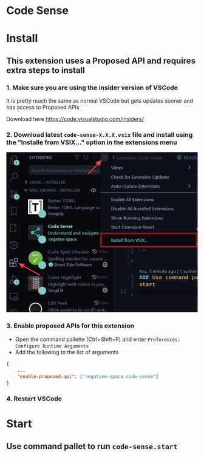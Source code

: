# Code Sense

# Install

## This extension uses a Proposed API and requires extra steps to install

### 1. Make sure you are using the insider version of VSCode 

It is pretty much the same as normal VSCode but gets updates sooner and has access to Proposed APIs

Download here https://code.visualstudio.com/insiders/

### 2. Download latest `code-sense-X.X.X.vsix` file and install using the "Installe from VSIX..." option in the extensions menu

![](./images/vsix-install-steps.jpg)


### 3. Enable proposed APIs for this extension

- Open the command pallette (Ctrl+Shift+P) and enter `Preferences: Configure Runtime Arguments`
- Add the following to the list of arguments

```json
{
    ...
    "enable-proposed-api": ["negative-space.code-sense"]
}
```

### 4. Restart VSCode


# Start 

## Use command pallet to run `code-sense.start`

